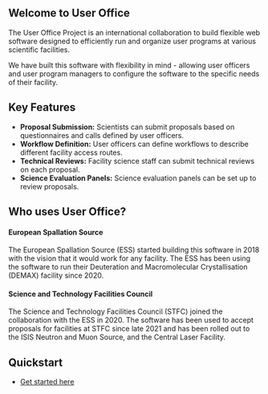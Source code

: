 ## Welcome to User Office

The User Office Project is an international collaboration to build flexible web software designed to efficiently run and organize user programs at various scientific facilities.

We have built this software with flexibility in mind - allowing user officers and user program managers to configure the software to the specific needs of their facility.

## Key Features

- **Proposal Submission:** Scientists can submit proposals based on questionnaires and calls defined by user officers.
- **Workflow Definition:** User officers can define workflows to describe different facility access routes.
- **Technical Reviews:** Facility science staff can submit technical reviews on each proposal.
- **Science Evaluation Panels:** Science evaluation panels can be set up to review proposals.

## Who uses User Office?

#### European Spallation Source

The European Spallation Source (ESS) started building this software in 2018 with the vision that it would work for any facility. The ESS has been using the software to run their Deuteration and Macromolecular Crystallisation (DEMAX) facility since 2020.

#### Science and Technology Facilities Council

The Science and Technology Facilities Council (STFC) joined the collaboration with the ESS in 2020. The software has been used to accept proposals for facilities at STFC since late 2021 and has been rolled out to the ISIS Neutron and Muon Source, and the Central Laser Facility.

## Quickstart
- [Get started here](quick_start.md)